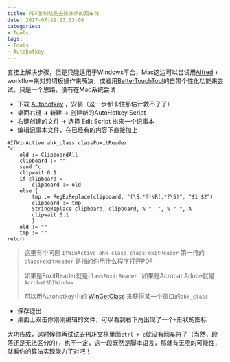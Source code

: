 ```yaml
---
title: PDF复制粘贴去除多余的回车符
date: 2017-07-29 23:03:08
categories:
- Tools
tags:
- Tools
- Autohotkey
---
```


直接上解决步骤，但是只能适用于Windows平台，Mac这边可以尝试用[Alfred](https://www.alfredapp.com/) + workflow来对剪切板操作来解决，或者用[BetterTouchTool](https://www.boastr.net/)的自带个性化功能来尝试。只是一个思路，没有在Mac系统尝试

<!-- more --> 

- 下载 [Autohotkey](https://autohotkey.com/download/) ，安装（这一步都卡住那估计救不了了）
- 桌面右键 ➜ 新建 ➜ 创建新的AutoHotkey Script
- 右键创建的文件 ➜ 选择 Edit Script 出来一个记事本
- 编辑记事本文件，在已经有的内容下直接加上

```
#IfWinActive ahk_class classFoxitReader
^c:: 
    old := ClipboardAll
    clipboard := ""
    send ^c
    clipwait 0.1
    if clipboard = 
        clipboard := old
    else {
        tmp := RegExReplace(clipboard, "(\S.*?)\R(.*?\S)", "$1 $2")
        clipboard := tmp
        StringReplace clipboard, clipboard, % "  ", % " ", A
        clipwait 0.1
        }
    old := ""
    tmp := ""
return
```

> 这里有个问题 `IfWinActive ahk_class classFoxitReader` 第一行的`classFoxitReader` 是指的你用什么程序打开PDF 
>
> 如果是FoxitReader就是`classFoxitReader ` 如果是Acrobat Adobe就是`AcrobatSDIWindow`
>
> 可以用Autohotkey中的  [WinGetClass](https://autohotkey.com/docs/commands/WinGetClass.htm) 来获得某一个窗口的`ahk_class`

- 保存退出
- 桌面上双击你刚刚编辑的文件，可以看到右下角出现了一个`H`形状的图标

大功告成，这时候你再试试去PDF文档里面`ctrl + c`就没有回车符了（当然，段落还是无法区分的），也不一定，这一段既然是脚本语言，那就有无限的可能性，就看你的算法实现能力了对吧！